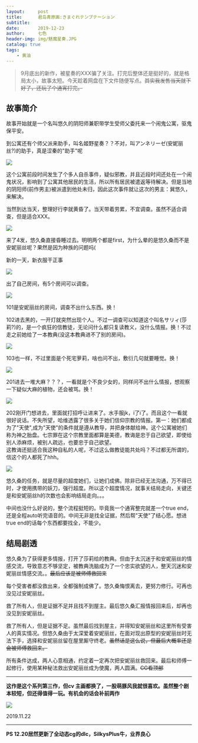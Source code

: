 ```yaml
---
layout:     post
title:      君岛青原画:きまぐれテンプテーション
subtitle:   
date:       2019-12-23
author:     七色
header-img: img/魅魔星奏.JPG
catalog: true
tags:
    - 黄油
---
```


>9月底出的新作，被星奏的XXX骗了关注。打完后整体还是挺好的，就是格局太小，故事太短。今天趁着网盘在下文件随便写点。<del>其实我发售当天就下好了，还玩了个通宵打完。</del>

## 故事简介

<p>故事开始就是一个名叫悠久的阴阳师兼职带学生受师父委托来一个闹鬼公寓，驱鬼保平安。</p>

<p>到公寓还有个师父派来助手，叫名姬野星奏？？不对，叫アンネリーゼ(安妮丽丝?)的助手，真是涩秦的"助手"呢</p>

![](https://svohzg.dm.files.1drv.com/y4mpJklu-jEQbT1gk1f4IGjzcJMs_vLI6YV0uozjUUavmADuzuq4U2DjhKBOYKmCR9XyMjVmskxVEO3qSN8CUmyXn-nLYycABTEWX7X8wzPLqvR-aKtFQd3wil6akL8lciJMigLilTR2QYOkVeBg81OYwqev2ZPWjUKT6Gju920bHbL43rJVJa1d5RyfH93nLErNfSml6DnUWaS_2_x-69yZQ?width=1024&height=612&cropmode=none)

<p>这个公寓前段时间发生了个多人自杀事件，疑似邪教，并且近段时间还处在一个闹鬼状况，影响到了公寓其他居民的生活，所以所有居民被遣返等待解决。但是当地的阴阳师(前作男主)被派遣到他处未归，因此这次事件就让这次的男主：巽悠久，来解决。</p>

<p>当然到达当天，整理好行李就黄昏了。当天带着劳累，不宜调查。虽然不适合调查，但是适合XXX。</p>

![](https://svpxtw.dm.files.1drv.com/y4mbk2eTQNj44pKhjeZoWZrVekSprt0jHhkvOqsQsofMxRzntBTzBuAV56p0qeFoWT15SlJJ57mFHuYgzpj_eUcV4WYiu9WxG2kZn0AJr-QQbyhD2lF5HIWs1-CH6jBFYQAhSIvp5bXdxHjWm4REu3bcTv93H_3dFQWU_rNO8GeHfHULrpDyvWM1CPMA8_b5b-CiAfJvFOWD4FbcHVOHUxcng?width=1024&height=610&cropmode=none)

<p>来了4发，悠久桑直接昏睡过去。明明两个都是first，为什么晕的是悠久桑而不是安妮丽丝呢？果然是因为种族的问题吗(</p>


<p>新的一天，新衣服干正事</p>

![](https://svryww.dm.files.1drv.com/y4mmhuiVg2_9hw6twvTB-5k-IC_J5Cicp54sZLaWRIp6exj6Zjfj1cMuXkLEb2XaotRbKpM0JUvcsivm0d6xM-wC2rGn-4sdYSF095m-K89SCi6r3Iff7sInQ0e7841FWoRHfacKI5fuh9D9azGFeSmboinKJX0EM8Qe5ntu3voux4TGUxNedecV6TBx9bBBE6o4HXAHQ6yN9asoEdTXMd1tw?width=1024&height=578&cropmode=none)

<p>出了自己房间，有5个房间可以调查。</p>

![](https://svq82g.dm.files.1drv.com/y4mdoXTlU416cBfyByhfaUwew9iv3flj0gavoJ67Rh8wmRCOI7oum-MKoQRTFbZ-FT8ayzYVeJJPT4nR27kGNtZDSKol_inQ5kJSgnzDT2bHi9LyzJ6vJyryR5BBILnTYhX9-Xj9pOeDAgUeh07F7ii-uYzhSz0618MteJkqXeonI7z8NFHkO0_-7ipGg20N4zz5bAVTJ-oE36seywvW94N1A?width=1024&height=571&cropmode=none)

<p>101是安妮丽丝的房间，调查不出什么东西。换！</p>

<p>102进去黑的，一开灯就突然出现个人。不过一调查可以知道这个叫名サリィ(莎莉?)的，是一个疯狂的信教徒，无论问什么都只复读教义，没什么情报。换！不过走之前她给了一本教典(没这本教典进不了别的房间)。</p>

![](https://svrrfa.dm.files.1drv.com/y4mgSY_zsm2yb-8-BJLE3qs1868jhS9381gTIRXN0x_p6XPieFzwZbJcpMb35lVcPIyJV8rqffqwvTBOaQ56ubInHQjguNL7adGUVDZsrDrMEledPMZdi1B9Uwa5R6yzNtdaXCgFHws_nLE6bciJUrzH7gim7cbg36R5xJUFjTQqDvMaATuhfEbo65kEZw1L5QGrUW_mxIgemo6hutJ7NHcjw?width=1024&height=579&cropmode=none)

<p>103也一样，不过里面是个死宅萝莉，啥也问不出，敷衍几句就要睡觉。换！</p>

![](https://5w5dng.dm.files.1drv.com/y4mnkbWUWEbbWbDbnNcDUNLRKxI31ETRkCn2J1aXDy8ZsszCcAuVf8iDKU4fUL_LVdckvqLnJP07BepyUWEE267AV3JXtPaYP-ci0St5kzh7LCbRvrNq4DgwgSimhA9TQQimUT1VJovWef-8XRDPQOckxpMe-0XBbLFCWv-j1f6Cv8szhLPp6UmKcxF4mFgc5RIHgGmyTxjpSWJyyHlbVwrFg?width=1024&height=577&cropmode=none)

<p>201进去一堆大麻？？？，一看就是个不良少女的，同样问不出什么情报，想观察一下疑似大麻的植物，还会被骂。换！</p>

![](https://5w74qg.dm.files.1drv.com/y4msgNezpTGK31xsWwmKXOhK-0nvKvqalmUm3PoliigbaAJzW6n_2zW2sjyi3_QS8ew0i3Sw9-dz2tFb1MOs8_G-q331TT5w4oLo1Qlkv0t9XhLmueZ4_XDxTzIG2naW1hSSiZIWjQp-XvgiiQINPypTOBZtWszrbN52189a02WoLCEmo_D5HXhSYc5Ngui-UnBA4ufyNEQ9vnzdq1MrL9SBg?width=1282&height=725&cropmode=none)

<p>202刚开门想进去，里面就打招呼让进来了。水手服jk，i了i了。而且这个一看就很好说话。不失所望，哈维透露了很多关于她们信仰宗教的情报。第一：她们都成为了"天使",成为"天使"的条件就是遵从教导，并把身体献给神。这个公寓被她们称为神之胎盘。七宗罪在这个宗教里面都算是美德，教诲是忠于自己欲望，即使给别人添麻烦，被别人疏远，也要忠于自己欲望。
<br><span class="heimu" title="吐槽">这教诲还挺适合我这种自私的人呢，不过这么做教徒能共处吗？不过都无所谓的，信这个的人都死了hhh。</span></p>

![](https://svqnoa.dm.files.1drv.com/y4mr5Wknq8M6SsRvPI_h25VnqCX1ANeUzid8pHnxbrJRtMpP5cGlsAnePC5fdGqLabzvUcnhgWrgzbs71JVugR-Vg0vCGywcYM8nRFUmQaC5WRomxmY23e4G2RfdGdCsPPf5qFbU70sGOXceQEyG75e8Ak9OpvateMslErQpINakxPqa_wBZbiBkISHFoLdlRMiUd16dB0YWdfttRKrev6RlQ?width=1024&height=578&cropmode=none)

<p>悠久桑的任务，就是尽量的超度她们，让她们成佛。除非已经无法沟通，万不得已时，才使用携带的妖刀，强行超度。所以这个超度情况，就事关结局走向，关键还是和安妮丽丝h的次数也会影响结局走向。。。</p>

<p>中间也没什么好说的，整个流程挺短的。毕竟我一个通宵整完就差一个true end，还是全程auto听完语音的。中间无非是找全证据，然后帮"天使"了结心愿。想进true end的话每个东西都要找全，不能少。</p>

## 结局剧透



<p>悠久桑为了获得更多情报，打开了莎莉给的教典。但由于太沉迷于和安妮丽丝的情感交流，导致意志不够坚定，被教典洗脑成为了一个忠实欲望的人，整天沉迷和安妮丽丝情感交流。。<del>最后应该是被师傅救回来</del></p>

<p>每个受害者都没救出来，全都强制成佛了。悠久桑悔恨离去，更努力修行。可再也没见过安妮丽丝。</p>

<p>救了所有人，但是证据不足并且找不到屋主。最后悠久桑汇报情报回来后，却再也没见到安妮丽丝。</p>

<p>救了所有人，但是证据不足。虽然最后找到屋主，并得知安妮丽丝和这里所有受害人的真实情况。但悠久桑由于太深爱着安妮丽丝，在面对现出原型的安妮丽丝时无法下手，选择和安妮丽丝留在屋里厮守终老。<del>虽然话是这么说，但最后大概率还是会被师傅救回来。</del></p>

<p>所有条件达成，两人心意相通，约定着一定再次把安妮丽丝救回来。最后和师傅一起修行，使用某种秘法救出安妮丽丝成为使魔，两人圆满。<del>CG看顶部</del></p>

<hr>

<p><strong>这作是这个系列第三作，但cv 主画都换了，一股萌豚风我就很喜欢。虽然整个剧本较短，但还得值得一玩。有机会的话会补前两作</strong></p>

![](https://svoorq.dm.files.1drv.com/y4mBc-nydRsFONgRZY1PHOl8i3OpYZv5iAbnw6QlVTlyQZNifBBVlQ_Vj6Qwqd4Jq3xS0OH4FbR6fXkWaDOpdOeoJa3VB1fY1JSjj-8HxKjYas9I9rEfOU3jTiZty6J-4lb7rcoYqCovqhXzIpsPBuaLS4mrm7NJzROijrvq3baxKnqjtROZH2maIQNKQPtOsNr56EJ67Bkj9isq434epFOww?width=1024&height=580&cropmode=none)

<p>2019.11.22</p>

<hr>

<p><strong>PS 12.20居然更新了全动态cg的dlc，SilkysPlus牛，业界良心</strong></p>

